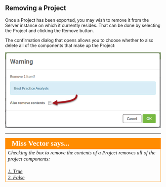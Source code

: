 ## Removing a Project ##

Once a Project has been exported, you may wish to remove it from the Server instance on which it currently resides. That can be done by selecting the Project and clicking the Remove button.

The confirmation dialog that opens allows you to choose whether to also delete all of the components that make up the Project:

![](./Images/Img6.011.RemoveAProject.png)

---

<!--Person X Says Section-->

<table style="border-spacing: 0px">
<tr>
<td style="vertical-align:middle;background-color:darkorange;border: 2px solid darkorange">
<i class="fa fa-quote-left fa-lg fa-pull-left fa-fw" style="color:white;padding-right: 12px;vertical-align:text-top"></i>
<span style="color:white;font-size:x-large;font-weight: bold;font-family:serif">Miss Vector says...</span>
</td>
</tr>

<tr>
<td style="border: 1px solid darkorange">
<span style="font-family:serif; font-style:italic; font-size:larger">
Checking the box to remove the contents of a Project removes all of the project components:
<br><br><a href="http://52.73.3.37/fmedatastreaming/Manual/QAResponse2017.fmw?chapter=25&question=3&answer=1&DestDataset_TEXTLINE=C%3A%5CFMEOutput%5CQAResponse.html">1. True</a>
<br><a href="http://52.73.3.37/fmedatastreaming/Manual/QAResponse2017.fmw?chapter=25&question=3&answer=2&DestDataset_TEXTLINE=C%3A%5CFMEOutput%5CQAResponse.html">2. False</a>
</span>
</td>
</tr>
</table>

